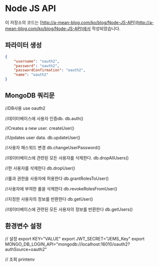 # Node JS API
이 저장소의 코드는
[http://a-mean-blog.com/ko/blog/Node-JS-API](http://a-mean-blog.com/ko/blog/Node-JS-API)에서 작성되었습니다.
<br>

## 파라미터 생성 
```json
{
	"username": "oauth2",
	"password": "oauth2",
	"passwordConfirmation": "oauth2",
	"name": "oauth2"
}
```

## MongoDB 쿼리문
//DB사용
use oauth2

//데이터베이스에 사용자 인증db.
db.auth()

//Creates a new user.
createUser()

//Updates user data.
db.updateUser()

//사용자 패스워드 변경
db.changeUserPassword()

//데이터베이스에 관련된 모든 사용자를 삭제한다.
db.dropAllUsers()

//한 사용자를 삭제한다
db.dropUser()

//롤과 권한을 사용자에 허용한다
db.grantRolesToUser()

//사용자에 부여한 롤을 삭제한다
db.revokeRolesFromUser()

//지정한 사용자의 정보를 반환한다
db.getUser()

//데이터베이스에 관련된 모든 사용자의 정보를 반환한다
db.getUsers()

## 환경변수 설정
// 설정
export KEY="VALUE"
export JWT_SECRET="JEMS_Key"
export MONGO_DB_LOGIN_API="mongodb://localhost:16010/oauth2?authSource=oauth2"

// 조회
printenv